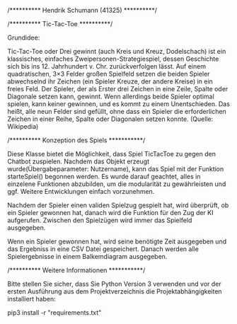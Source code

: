 /********** Hendrik Schumann (41325) **********/

/********** Tic-Tac-Toe **********/

Grundidee:

Tic-Tac-Toe oder Drei gewinnt (auch Kreis und Kreuz, Dodelschach) ist ein klassisches, 
einfaches Zweipersonen-Strategiespiel, dessen Geschichte sich bis ins 12. Jahrhundert v. Chr. zurückverfolgen lässt.
Auf einem quadratischen, 3×3 Felder großen Spielfeld setzen die beiden Spieler abwechselnd ihr Zeichen (ein Spieler Kreuze, der andere Kreise) 
in ein freies Feld. Der Spieler, der als Erster drei Zeichen in eine Zeile, 
Spalte oder Diagonale setzen kann, gewinnt. Wenn allerdings beide Spieler optimal spielen, kann keiner gewinnen, 
und es kommt zu einem Unentschieden. Das heißt, alle neun Felder sind gefüllt, ohne dass ein Spieler die erforderlichen Zeichen in einer Reihe, 
Spalte oder Diagonalen setzen konnte. (Quelle: Wikipedia)



/********** Konzeption des Spiels ***********/

Diese Klasse bietet die Möglichkeit, dass Spiel TicTacToe zu gegen den Chatbot zuspielen. Nachdem das Objekt erzeugt wurde(Übergabeparameter: Nutzername), kann das Spiel mit der Funktion  starteSpiel() begonnen werden. 
Es wurde darauf geachtet, alles in einzelene Funktionen  abzubilden, um die modularität zu gewährleisten und ggf. Weitere Entwicklungen einfach vorzunehmen.

Nachdem der Spieler einen validen Spielzug gespielt hat, wird überprüft, ob ein Spieler gewonnen hat, danach wird die Funktion für den Zug der KI aufgerufen. Zwischen den Spielzügen wird immer das Spielfeld ausgegeben.

Wenn ein Spieler gewonnen hat, wird seine benötigte Zeit ausgegeben und das Ergebniss in eine CSV Datei gespeichert. Danach werden alle Spielergebnisse in einem Balkemdiagram ausgegeben.

/********** Weitere Informationen ***********/

Bitte stellen Sie sicher, dass Sie Python Version 3 verwenden und vor der ersten Ausführung aus dem Projektverzeichnis die Projektabhängigkeiten installiert haben:

pip3 install -r "requirements.txt"



